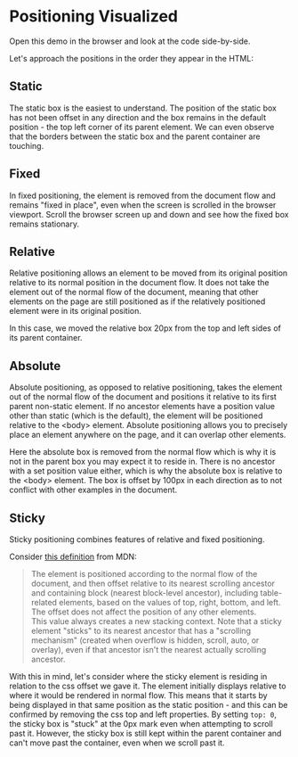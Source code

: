 # Positioning Visualized

Open this demo in the browser and look at the code side-by-side.

Let's approach the positions in the order they appear in the HTML:

## Static

The static box is the easiest to understand.
The position of the static box has not been offset in any direction and the box
remains in the default position - the top left corner of its parent element. We
can even observe that the borders between the static box and the parent
container are touching.

## Fixed

In fixed positioning, the element is removed from the document flow and remains
"fixed in place", even when the screen is scrolled in the browser viewport.
Scroll the browser screen up and down and see how the fixed box remains
stationary.

## Relative

Relative positioning allows an element to be moved from its original position
relative to its normal position in the document flow. It does not take the
element out of the normal flow of the document, meaning that other elements on
the page are still positioned as if the relatively positioned element were in
its original position.

In this case, we moved the relative box 20px from the top and left sides of its
parent container.

## Absolute

Absolute positioning, as opposed to relative positioning, takes the element out
of the normal flow of the document and positions it relative to its first
parent non-static element. If no ancestor elements have a position value other
than static (which is the default), the element will be positioned relative to
the &lt;body&gt; element. Absolute positioning allows you to precisely place an
element anywhere on the page, and it can overlap other elements.

Here the absolute box is removed from the normal flow which is why it is not in
the parent box you may expect it to reside in. There is no ancestor with a set
position value either, which is why the absolute box is relative to the
&lt;body&gt; element. The box is offset by 100px in each direction as to not
conflict with other examples in the document.

## Sticky

Sticky positioning combines features of relative and fixed positioning.

Consider
[this definition](https://developer.mozilla.org/en-US/docs/Web/CSS/position)
from MDN:

> The element is positioned according to the normal flow of the document, and
> then offset relative to its nearest scrolling ancestor and containing block
> (nearest block-level ancestor), including table-related elements, based on the
> values of top, right, bottom, and left. The offset does not affect the
> position of any other elements.\
> This value always creates a new stacking context. Note that a sticky element
> "sticks" to its nearest ancestor that has a "scrolling mechanism" (created
> when overflow is hidden, scroll, auto, or overlay), even if that ancestor
> isn't the nearest actually scrolling ancestor.

With this in mind, let's consider where the sticky element is residing in
relation to the css offset we gave it. The element initially displays relative
to where it would be rendered in normal flow. This means that it starts by
being displayed in that same position as the static position - and this can be
confirmed by removing the css top and left properties. By setting `top: 0`, the
sticky box is "stuck" at the 0px mark even when attempting to scroll past it.
However, the sticky box is still kept within the parent container and can't
move past the container, even when we scroll past it.

